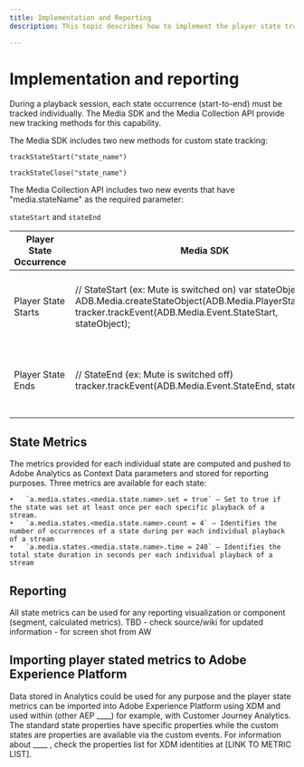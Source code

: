 ```yaml
---
title: Implementation and Reporting
description: This topic describes how to implement the player state tracking feature including .

---
```


# Implementation and reporting

During a playback session, each state occurrence (start-to-end) must be tracked individually. The Media SDK and the Media Collection API provide new tracking methods for this capability.

The Media SDK includes two new methods for custom state tracking:

`trackStateStart("state_name")`

`trackStateClose("state_name")`


The Media Collection API includes two new events that have "media.stateName" as the required parameter:

`stateStart` and `stateEnd`


|  Player State Occurrence  |  Media SDK     |  Media Collection API   |
|---------------------------|---------------------------|-------------------|
|  Player State Starts      |  // StateStart (ex: Mute is switched on) var stateObject = ADB.Media.createStateObject(ADB.Media.PlayerState.Mute); tracker.trackEvent(ADB.Media.Event.StateStart, stateObject);  |  // StateStart (ex: Mute is switched on) http(s)://<Analytics_Visitor_Namespace>.hb-api.omtrdc.net/api/v1/sessions/<SID>/events <br>`{ "eventType": "stateStart",   "params": {     "media.state.name": "mute"   },   "playerTime": {     "playhead": 0,     "ts": 1569999130627   } }`   |
|  Player State Ends        |  // StateEnd (ex: Mute is switched off) tracker.trackEvent(ADB.Media.Event.StateEnd, stateObject);                                                                                |  // StateEnd (ex: Mute is switched off) http(s)://<Analytics_Visitor_Namespace>.hb-api.omtrdc.net/api/v1/sessions/<SID>/events   <br>`{   "eventType": "stateEnd",   "params": {     "media.state.name": "mute"   },   "playerTime": {     "playhead": 600,     "ts": 1569999730638<br>   }<br> }`  |

## State Metrics

The metrics provided for each individual state are computed and pushed to Adobe Analytics as Context Data parameters and stored for reporting purposes. Three metrics are available for each state:

	•	`a.media.states.<media.state.name>.set = true` — Set to true if the state was set at least once per each specific playback of a stream.
	•	`a.media.states.<media.state.name>.count = 4` — Identifies the number of occurrences of a state during per each individual playback of a stream
	•	`a.media.states.<media.state.name>.time = 240` — Identifies the total state duration in seconds per each individual playback of a stream

## Reporting
All state metrics can be used for any reporting visualization or component (segment, calculated metrics).
TBD - check source/wiki for updated information - for screen shot from AW

## Importing player stated metrics to Adobe Experience Platform
Data stored in Analytics could be used for any purpose and the player state metrics can be imported into Adobe Experience Platform using XDM and used within (other AEP ____) for example, with Customer Journey Analytics. The standard state properties have specific properties while the custom states are properties are available via the custom events. For information about ____ , check the properties list for XDM identities at [LINK TO METRIC LIST].
